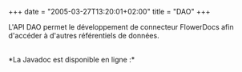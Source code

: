 +++
date = "2005-03-27T13:20:01+02:00"
title = "DAO"
+++

L'API DAO permet le développement de connecteur FlowerDocs afin d'accéder à d'autres référentiels de données. 

<br/>
*La Javadoc est disponible en ligne :* 


